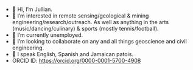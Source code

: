 - 👋 Hi, I’m Jullian.
- 👀 I’m interested in remote sensing/geological & mining engineering/research/outreach. As well as anything in the arts (music/dancing/culinary) & sports (mostly tennis/football).
- 🌱 I’m currently unemployed.
- 💞️ I’m looking to collaborate on any and all things geoscience and civil engineering.
- 🦜 I speak English, Spanish and Jamaican patois.
- ORCID ID: https://orcid.org/0000-0001-5700-4908

<!---
jcbw/jcbw is a ✨ special ✨ repository because its `README.md` (this file) appears on your GitHub profile.
You can click the Preview link to take a look at your changes.
--->
